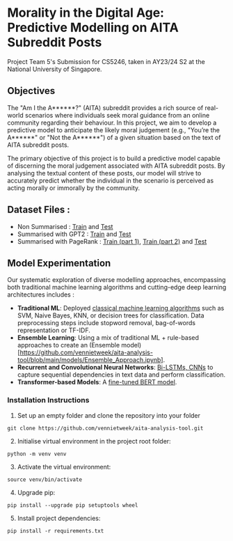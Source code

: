 # Morality in the Digital Age: Predictive Modelling on AITA Subreddit Posts

Project Team 5's Submission for CS5246, taken in AY23/24 S2 at the National University of Singapore.

## Objectives 

The "Am I the A******?" (AITA) subreddit provides a rich source of real-world scenarios where individuals seek moral guidance from an online community regarding their behaviour. In this project, we aim to develop a predictive model to anticipate the likely moral judgement (e.g., "You’re the A******" or "Not the A******") of a given situation based on the text of AITA subreddit posts.

The primary objective of this project is to build a predictive model capable of discerning the moral judgement associated with AITA subreddit posts. By analysing the textual content of these posts, our model will strive to accurately predict whether the individual in the scenario is perceived as acting morally or immorally by the community.

## Dataset Files : 
- Non Summarised : [Train](https://github.com/vennietweek/aita-analysis-tool/blob/main/data/balanced/train.csv) and [Test](https://github.com/vennietweek/aita-analysis-tool/blob/main/data/balanced/test.csv)
- Summarised with GPT2 : [Train](https://github.com/vennietweek/aita-analysis-tool/blob/main/data/summarised/train_summarised_gpt2.csv) and [Test](https://github.com/vennietweek/aita-analysis-tool/blob/main/data/summarised/test_summarised_gpt2.csv)
- Summarised with PageRank : [Train (part 1)](https://github.com/vennietweek/aita-analysis-tool/blob/main/data/train_with_pagerank_part1.csv), [Train (part 2)](https://github.com/vennietweek/aita-analysis-tool/blob/main/data/train_with_pagerank_part2.csv) and [Test](https://github.com/vennietweek/aita-analysis-tool/blob/main/data/test_with_pagerank.csv) 

## Model Experimentation 

Our systematic exploration of diverse modelling approaches, encompassing both traditional machine learning algorithms and cutting-edge deep learning architectures includes :  

* **Traditional ML**: Deployed [classical machine learning algorithms](https://github.com/vennietweek/aita-analysis-tool/blob/main/models/TraditionalApproach.ipynb) such as SVM, Naive Bayes, KNN, or decision trees for classification. Data preprocessing steps include stopword removal, bag-of-words representation or TF-IDF.
* **Ensemble Learning**: Using a mix of traditional ML + rule-based approaches to create an (Ensemble model)[https://github.com/vennietweek/aita-analysis-tool/blob/main/models/Ensemble_Approach.ipynb]. 
* **Recurrent and Convolutional Neural Networks**: [Bi-LSTMs, CNNs](https://github.com/vennietweek/aita-analysis-tool/blob/main/models/model_architectures.py) to capture sequential dependencies in text data and perform classification.
* **Transformer-based Models**: A [fine-tuned BERT model](https://github.com/vennietweek/aita-analysis-tool/blob/main/models/BERT.ipynb).


### Installation Instructions ###

1. Set up an empty folder and clone the repository into your folder
  ```
  git clone https://github.com/vennietweek/aita-analysis-tool.git
  ```
2. Initialise virtual environment in the project root folder:
  ```
  python -m venv venv
  ```
3. Activate the virtual environment:
  ```
  source venv/bin/activate
  ```
4. Upgrade pip:
  ```
  pip install --upgrade pip setuptools wheel
  ```
5. Install project dependencies:
  ```
  pip install -r requirements.txt
  ```
